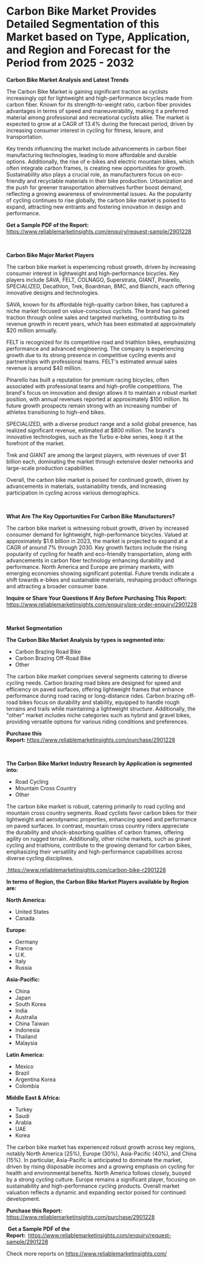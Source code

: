 <p><h1>Carbon Bike Market Provides Detailed Segmentation of this Market based on Type, Application, and Region and Forecast for the Period from 2025 - 2032</h1></p><p><strong>Carbon Bike Market Analysis and Latest Trends</strong></p>
<p><p>The Carbon Bike Market is gaining significant traction as cyclists increasingly opt for lightweight and high-performance bicycles made from carbon fiber. Known for its strength-to-weight ratio, carbon fiber provides advantages in terms of speed and maneuverability, making it a preferred material among professional and recreational cyclists alike. The market is expected to grow at a CAGR of 13.4% during the forecast period, driven by increasing consumer interest in cycling for fitness, leisure, and transportation.</p><p>Key trends influencing the market include advancements in carbon fiber manufacturing technologies, leading to more affordable and durable options. Additionally, the rise of e-bikes and electric mountain bikes, which often integrate carbon frames, is creating new opportunities for growth. Sustainability also plays a crucial role, as manufacturers focus on eco-friendly and recyclable materials in their bike production. Urbanization and the push for greener transportation alternatives further boost demand, reflecting a growing awareness of environmental issues. As the popularity of cycling continues to rise globally, the carbon bike market is poised to expand, attracting new entrants and fostering innovation in design and performance.</p></p>
<p><strong>Get a Sample PDF of the Report:&nbsp;</strong> <a href="https://www.reliablemarketinsights.com/enquiry/request-sample/2901228?utm_campaign=3270&utm_medium=2&utm_source=Github&utm_content=ia&utm_term=16032025&utm_id=carbon-bike">https://www.reliablemarketinsights.com/enquiry/request-sample/2901228</a></p>
<p>&nbsp;</p>
<p><strong>Carbon Bike Major Market Players</strong></p>
<p><p>The carbon bike market is experiencing robust growth, driven by increasing consumer interest in lightweight and high-performance bicycles. Key players include SAVA, FELT, COLNAGO, Superstrata, GIANT, Pinarello, SPECIALIZED, Decathlon, Trek, Boardman, BMC, and Bianchi, each offering innovative designs and technologies.</p><p>SAVA, known for its affordable high-quality carbon bikes, has captured a niche market focused on value-conscious cyclists. The brand has gained traction through online sales and targeted marketing, contributing to its revenue growth in recent years, which has been estimated at approximately $20 million annually.</p><p>FELT is recognized for its competitive road and triathlon bikes, emphasizing performance and advanced engineering. The company is experiencing growth due to its strong presence in competitive cycling events and partnerships with professional teams. FELT's estimated annual sales revenue is around $40 million.</p><p>Pinarello has built a reputation for premium racing bicycles, often associated with professional teams and high-profile competitions. The brand's focus on innovation and design allows it to maintain a robust market position, with annual revenues reported at approximately $100 million. Its future growth prospects remain strong with an increasing number of athletes transitioning to high-end bikes.</p><p>SPECIALIZED, with a diverse product range and a solid global presence, has realized significant revenue, estimated at $800 million. The brand's innovative technologies, such as the Turbo e-bike series, keep it at the forefront of the market.</p><p>Trek and GIANT are among the largest players, with revenues of over $1 billion each, dominating the market through extensive dealer networks and large-scale production capabilities.</p><p>Overall, the carbon bike market is poised for continued growth, driven by advancements in materials, sustainability trends, and increasing participation in cycling across various demographics.</p></p>
<p>&nbsp;</p>
<p><strong>What Are The Key Opportunities For Carbon Bike Manufacturers?</strong></p>
<p><p>The carbon bike market is witnessing robust growth, driven by increased consumer demand for lightweight, high-performance bicycles. Valued at approximately $1.6 billion in 2023, the market is projected to expand at a CAGR of around 7% through 2030. Key growth factors include the rising popularity of cycling for health and eco-friendly transportation, along with advancements in carbon fiber technology enhancing durability and performance. North America and Europe are primary markets, with emerging economies showing significant potential. Future trends indicate a shift towards e-bikes and sustainable materials, reshaping product offerings and attracting a broader consumer base.</p></p>
<p><strong>Inquire or Share Your Questions If Any Before Purchasing This Report:</strong> <a href="https://www.reliablemarketinsights.com/enquiry/pre-order-enquiry/2901228?utm_campaign=3270&utm_medium=2&utm_source=Github&utm_content=ia&utm_term=16032025&utm_id=carbon-bike">https://www.reliablemarketinsights.com/enquiry/pre-order-enquiry/2901228</a></p>
<p>&nbsp;</p>
<p><strong>Market Segmentation</strong></p>
<p><strong>The Carbon Bike Market Analysis by types is segmented into:</strong></p>
<p><ul><li>Carbon Brazing Road Bike</li><li>Carbon Brazing Off-Road Bike</li><li>Other</li></ul></p>
<p><p>The carbon bike market comprises several segments catering to diverse cycling needs. Carbon brazing road bikes are designed for speed and efficiency on paved surfaces, offering lightweight frames that enhance performance during road racing or long-distance rides. Carbon brazing off-road bikes focus on durability and stability, equipped to handle rough terrains and trails while maintaining a lightweight structure. Additionally, the "other" market includes niche categories such as hybrid and gravel bikes, providing versatile options for various riding conditions and preferences.</p></p>
<p><strong>Purchase this Report:&nbsp;</strong><a href="https://www.reliablemarketinsights.com/purchase/2901228?utm_campaign=3270&utm_medium=2&utm_source=Github&utm_content=ia&utm_term=16032025&utm_id=carbon-bike">https://www.reliablemarketinsights.com/purchase/2901228</a></p>
<p>&nbsp;</p>
<p><strong>The Carbon Bike Market Industry Research by Application is segmented into:</strong></p>
<p><ul><li>Road Cycling</li><li>Mountain Cross Country</li><li>Other</li></ul></p>
<p><p>The carbon bike market is robust, catering primarily to road cycling and mountain cross country segments. Road cyclists favor carbon bikes for their lightweight and aerodynamic properties, enhancing speed and performance on paved surfaces. In contrast, mountain cross country riders appreciate the durability and shock-absorbing qualities of carbon frames, offering agility on rugged terrain. Additionally, other niche markets, such as gravel cycling and triathlons, contribute to the growing demand for carbon bikes, emphasizing their versatility and high-performance capabilities across diverse cycling disciplines.</p></p>
<p><a href="https://www.reliablemarketinsights.com/carbon-bike-r2901228?utm_campaign=3270&utm_medium=2&utm_source=Github&utm_content=ia&utm_term=16032025&utm_id=carbon-bike">&nbsp;https://www.reliablemarketinsights.com/carbon-bike-r2901228</a></p>
<p><strong>In terms of Region, the Carbon Bike Market Players available by Region are:</strong></p>
<p>
    <p> <strong> North America: </strong>
        <ul>
            <li>United States</li>
            <li>Canada</li>
        </ul>
        </p> 
    <p> <strong> Europe: </strong>
        <ul>
            <li>Germany</li>
            <li>France</li>
            <li>U.K.</li>
            <li>Italy</li>
            <li>Russia</li>
        </ul>
        </p> 
    <p> <strong> Asia-Pacific: </strong>
        <ul>
            <li>China</li>
            <li>Japan</li>
            <li>South Korea</li>
            <li>India</li>
            <li>Australia</li>
            <li>China Taiwan</li>
            <li>Indonesia</li>
            <li>Thailand</li>
            <li>Malaysia</li>
        </ul>
        </p> 
    <p> <strong> Latin America: </strong>
        <ul>
            <li>Mexico</li>
            <li>Brazil</li>
            <li>Argentina Korea</li>
            <li>Colombia</li>
        </ul>
        </p> 
    <p> <strong> Middle East & Africa: </strong>
        <ul>
            <li>Turkey</li>
            <li>Saudi</li>
            <li>Arabia</li>
            <li>UAE</li>
            <li>Korea</li>
        </ul>
    </p>
    </p>
<p><p>The carbon bike market has experienced robust growth across key regions, notably North America (25%), Europe (30%), Asia-Pacific (40%), and China (15%). In particular, Asia-Pacific is anticipated to dominate the market, driven by rising disposable incomes and a growing emphasis on cycling for health and environmental benefits. North America follows closely, buoyed by a strong cycling culture. Europe remains a significant player, focusing on sustainability and high-performance cycling products. Overall market valuation reflects a dynamic and expanding sector poised for continued development.</p></p>
<p><strong>Purchase this Report: </strong><a href="https://www.reliablemarketinsights.com/purchase/2901228?utm_campaign=3270&utm_medium=2&utm_source=Github&utm_content=ia&utm_term=16032025&utm_id=carbon-bike">https://www.reliablemarketinsights.com/purchase/2901228</a></p>
<p>&nbsp;<strong>Get a Sample PDF of the Report:&nbsp;&nbsp;</strong><a href="https://www.reliablemarketinsights.com/enquiry/request-sample/2901228?utm_campaign=3270&utm_medium=2&utm_source=Github&utm_content=ia&utm_term=16032025&utm_id=carbon-bike">https://www.reliablemarketinsights.com/enquiry/request-sample/2901228</a></p>
<p><strong></strong></p>
<p>Check more reports on <a href="https://www.reliablemarketinsights.com/?utm_campaign=3270&utm_medium=2&utm_source=Github&utm_content=ia&utm_term=16032025&utm_id=carbon-bike">https://www.reliablemarketinsights.com/</a></p>
